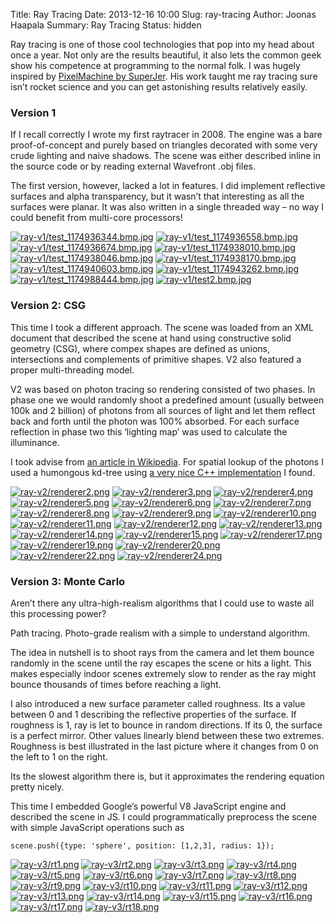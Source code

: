 Title: Ray Tracing
Date: 2013-12-16 10:00
Slug: ray-tracing
Author: Joonas Haapala
Summary: Ray Tracing
Status: hidden

Ray tracing is one of those cool technologies that pop into my head about once a year. Not only are the results beautiful, it also lets the common geek show his competence at programming to the normal folk. I was hugely inspired by [PixelMachine by SuperJer](http://superjer.com/pixelmachine). His work taught me ray tracing sure isn’t rocket science and you can get astonishing results relatively easily.

### Version 1

If I recall correctly I wrote my first raytracer in 2008. The engine was a bare proof-of-concept and purely based on triangles decorated with some very crude lighting and naive shadows. The scene was either described inline in the source code or by reading external Wavefront .obj files.

The first version, however, lacked a lot in features. I did implement reflective surfaces and alpha transparency, but it wasn’t that interesting as all the surfaces were planar. It was also written in a single threaded way – no way I could benefit from multi-core processors!

[![ray-v1/test_1174936344.bmp.jpg]({filename}/images/gallery/thumbs/ray-v1/test_1174936344.bmp.jpg)]({filename}/images/gallery/ray-v1/test_1174936344.bmp.jpg)
[![ray-v1/test_1174936558.bmp.jpg]({filename}/images/gallery/thumbs/ray-v1/test_1174936558.bmp.jpg)]({filename}/images/gallery/ray-v1/test_1174936558.bmp.jpg)
[![ray-v1/test_1174936674.bmp.jpg]({filename}/images/gallery/thumbs/ray-v1/test_1174936674.bmp.jpg)]({filename}/images/gallery/ray-v1/test_1174936674.bmp.jpg)
[![ray-v1/test_1174938010.bmp.jpg]({filename}/images/gallery/thumbs/ray-v1/test_1174938010.bmp.jpg)]({filename}/images/gallery/ray-v1/test_1174938010.bmp.jpg)
[![ray-v1/test_1174938046.bmp.jpg]({filename}/images/gallery/thumbs/ray-v1/test_1174938046.bmp.jpg)]({filename}/images/gallery/ray-v1/test_1174938046.bmp.jpg)
[![ray-v1/test_1174938170.bmp.jpg]({filename}/images/gallery/thumbs/ray-v1/test_1174938170.bmp.jpg)]({filename}/images/gallery/ray-v1/test_1174938170.bmp.jpg)
[![ray-v1/test_1174940603.bmp.jpg]({filename}/images/gallery/thumbs/ray-v1/test_1174940603.bmp.jpg)]({filename}/images/gallery/ray-v1/test_1174940603.bmp.jpg)
[![ray-v1/test_1174943262.bmp.jpg]({filename}/images/gallery/thumbs/ray-v1/test_1174943262.bmp.jpg)]({filename}/images/gallery/ray-v1/test_1174943262.bmp.jpg)
[![ray-v1/test_1174988444.bmp.jpg]({filename}/images/gallery/thumbs/ray-v1/test_1174988444.bmp.jpg)]({filename}/images/gallery/ray-v1/test_1174988444.bmp.jpg)
[![ray-v1/test2.bmp.jpg]({filename}/images/gallery/thumbs/ray-v1/test2.bmp.jpg)]({filename}/images/gallery/ray-v1/test2.bmp.jpg)

### Version 2: CSG

This time I took a different approach. The scene was loaded from an XML document that described the scene at hand using constructive solid geometry (CSG), where compex shapes are defined as unions, intersections and complements of primitive shapes. V2 also featured a proper multi-threading model.

V2 was based on photon tracing so rendering consisted of two phases. In phase one we would randomly shoot a predefined amount (usually between 100k and 2 billion) of photons from all sources of light and let them reflect back and forth until the photon was 100% absorbed. For each surface reflection in phase two this ‘lighting map’ was used to calculate the illuminance.

I took advise from [an article in Wikipedia](https://en.wikipedia.org/wiki/Photon_mapping). For spatial lookup of the photons I used a humongous kd-tree using [a very nice C++ implementation](http://libkdtree.alioth.debian.org/) I found.

[![ray-v2/renderer2.png]({filename}/images/gallery/thumbs/ray-v2/renderer2.png)]({filename}/images/gallery/ray-v2/renderer2.png)
[![ray-v2/renderer3.png]({filename}/images/gallery/thumbs/ray-v2/renderer3.png)]({filename}/images/gallery/ray-v2/renderer3.png)
[![ray-v2/renderer4.png]({filename}/images/gallery/thumbs/ray-v2/renderer4.png)]({filename}/images/gallery/ray-v2/renderer4.png)
[![ray-v2/renderer5.png]({filename}/images/gallery/thumbs/ray-v2/renderer5.png)]({filename}/images/gallery/ray-v2/renderer5.png)
[![ray-v2/renderer6.png]({filename}/images/gallery/thumbs/ray-v2/renderer6.png)]({filename}/images/gallery/ray-v2/renderer6.png)
[![ray-v2/renderer7.png]({filename}/images/gallery/thumbs/ray-v2/renderer7.png)]({filename}/images/gallery/ray-v2/renderer7.png)
[![ray-v2/renderer8.png]({filename}/images/gallery/thumbs/ray-v2/renderer8.png)]({filename}/images/gallery/ray-v2/renderer8.png)
[![ray-v2/renderer9.png]({filename}/images/gallery/thumbs/ray-v2/renderer9.png)]({filename}/images/gallery/ray-v2/renderer9.png)
[![ray-v2/renderer10.png]({filename}/images/gallery/thumbs/ray-v2/renderer10.png)]({filename}/images/gallery/ray-v2/renderer10.png)
[![ray-v2/renderer11.png]({filename}/images/gallery/thumbs/ray-v2/renderer11.png)]({filename}/images/gallery/ray-v2/renderer11.png)
[![ray-v2/renderer12.png]({filename}/images/gallery/thumbs/ray-v2/renderer12.png)]({filename}/images/gallery/ray-v2/renderer12.png)
[![ray-v2/renderer13.png]({filename}/images/gallery/thumbs/ray-v2/renderer13.png)]({filename}/images/gallery/ray-v2/renderer13.png)
[![ray-v2/renderer14.png]({filename}/images/gallery/thumbs/ray-v2/renderer14.png)]({filename}/images/gallery/ray-v2/renderer14.png)
[![ray-v2/renderer15.png]({filename}/images/gallery/thumbs/ray-v2/renderer15.png)]({filename}/images/gallery/ray-v2/renderer15.png)
[![ray-v2/renderer17.png]({filename}/images/gallery/thumbs/ray-v2/renderer17.png)]({filename}/images/gallery/ray-v2/renderer17.png)
[![ray-v2/renderer19.png]({filename}/images/gallery/thumbs/ray-v2/renderer19.png)]({filename}/images/gallery/ray-v2/renderer19.png)
[![ray-v2/renderer20.png]({filename}/images/gallery/thumbs/ray-v2/renderer20.png)]({filename}/images/gallery/ray-v2/renderer20.png)
[![ray-v2/renderer22.png]({filename}/images/gallery/thumbs/ray-v2/renderer22.png)]({filename}/images/gallery/ray-v2/renderer22.png)
[![ray-v2/renderer24.png]({filename}/images/gallery/thumbs/ray-v2/renderer24.png)]({filename}/images/gallery/ray-v2/renderer24.png)

### Version 3: Monte Carlo

Aren’t there any ultra-high-realism algorithms that I could use to waste all this processing power?

Path tracing. Photo-grade realism with a simple to understand algorithm.

The idea in nutshell is to shoot rays from the camera and let them bounce randomly in the scene until the ray escapes the scene or hits a light. This makes especially indoor scenes extremely slow to render as the ray might bounce thousands of times before reaching a light.

I also introduced a new surface parameter called roughness. Its a value between 0 and 1 describing the reflective properties of the surface. If roughness is 1, ray is let to bounce in random directions. If its 0, the surface is a perfect mirror. Other values linearly blend between these two extremes. Roughness is best illustrated in the last picture where it changes from 0 on the left to 1 on the right.

Its the slowest algorithm there is, but it approximates the rendering equation pretty nicely.

This time I embedded Google’s powerful V8 JavaScript engine and described the scene in JS. I could programmatically preprocess the scene with simple JavaScript operations such as

`scene.push({type: 'sphere', position: [1,2,3], radius: 1});`

[![ray-v3/rt1.png]({filename}/images/gallery/thumbs/ray-v3/rt1.png)]({filename}/images/gallery/ray-v3/rt1.png)
[![ray-v3/rt2.png]({filename}/images/gallery/thumbs/ray-v3/rt2.png)]({filename}/images/gallery/ray-v3/rt2.png)
[![ray-v3/rt3.png]({filename}/images/gallery/thumbs/ray-v3/rt3.png)]({filename}/images/gallery/ray-v3/rt3.png)
[![ray-v3/rt4.png]({filename}/images/gallery/thumbs/ray-v3/rt4.png)]({filename}/images/gallery/ray-v3/rt4.png)
[![ray-v3/rt5.png]({filename}/images/gallery/thumbs/ray-v3/rt5.png)]({filename}/images/gallery/ray-v3/rt5.png)
[![ray-v3/rt6.png]({filename}/images/gallery/thumbs/ray-v3/rt6.png)]({filename}/images/gallery/ray-v3/rt6.png)
[![ray-v3/rt7.png]({filename}/images/gallery/thumbs/ray-v3/rt7.png)]({filename}/images/gallery/ray-v3/rt7.png)
[![ray-v3/rt8.png]({filename}/images/gallery/thumbs/ray-v3/rt8.png)]({filename}/images/gallery/ray-v3/rt8.png)
[![ray-v3/rt9.png]({filename}/images/gallery/thumbs/ray-v3/rt9.png)]({filename}/images/gallery/ray-v3/rt9.png)
[![ray-v3/rt10.png]({filename}/images/gallery/thumbs/ray-v3/rt10.png)]({filename}/images/gallery/ray-v3/rt10.png)
[![ray-v3/rt11.png]({filename}/images/gallery/thumbs/ray-v3/rt11.png)]({filename}/images/gallery/ray-v3/rt11.png)
[![ray-v3/rt12.png]({filename}/images/gallery/thumbs/ray-v3/rt12.png)]({filename}/images/gallery/ray-v3/rt12.png)
[![ray-v3/rt13.png]({filename}/images/gallery/thumbs/ray-v3/rt13.png)]({filename}/images/gallery/ray-v3/rt13.png)
[![ray-v3/rt14.png]({filename}/images/gallery/thumbs/ray-v3/rt14.png)]({filename}/images/gallery/ray-v3/rt14.png)
[![ray-v3/rt15.png]({filename}/images/gallery/thumbs/ray-v3/rt15.png)]({filename}/images/gallery/ray-v3/rt15.png)
[![ray-v3/rt16.png]({filename}/images/gallery/thumbs/ray-v3/rt16.png)]({filename}/images/gallery/ray-v3/rt16.png)
[![ray-v3/rt17.png]({filename}/images/gallery/thumbs/ray-v3/rt17.png)]({filename}/images/gallery/ray-v3/rt17.png)
[![ray-v3/rt18.png]({filename}/images/gallery/thumbs/ray-v3/rt18.png)]({filename}/images/gallery/ray-v3/rt18.png)

